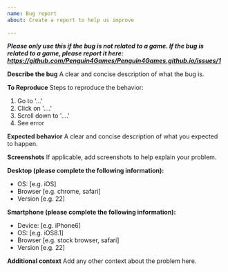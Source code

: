 ```yaml
---
name: Bug report
about: Create a report to help us improve
 
---
```


***Please only use this if the bug is not related to a game. If the bug is related to a game, please report it here: https://github.com/Penguin4Games/Penguin4Games.github.io/issues/1***

**Describe the bug**
A clear and concise description of what the bug is.
 
**To Reproduce**
Steps to reproduce the behavior:
1. Go to '...'
2. Click on '....'
3. Scroll down to '....'
4. See error
 
**Expected behavior**
A clear and concise description of what you expected to happen.
 
**Screenshots**
If applicable, add screenshots to help explain your problem.
 
**Desktop (please complete the following information):**
 - OS: [e.g. iOS]
 - Browser [e.g. chrome, safari]
 - Version [e.g. 22]
 
**Smartphone (please complete the following information):**
 - Device: [e.g. iPhone6]
 - OS: [e.g. iOS8.1]
 - Browser [e.g. stock browser, safari]
 - Version [e.g. 22]
 
**Additional context**
Add any other context about the problem here.
